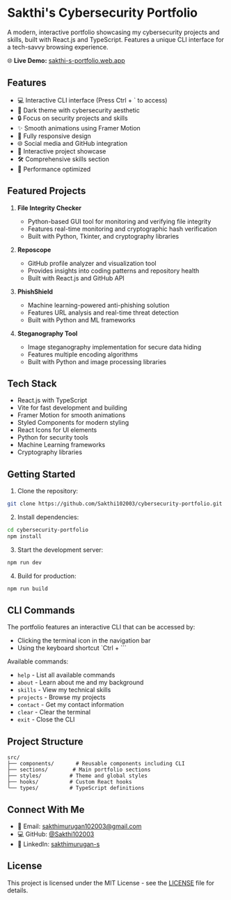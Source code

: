# Sakthi's Cybersecurity Portfolio

A modern, interactive portfolio showcasing my cybersecurity projects and skills, built with React.js and TypeScript. Features a unique CLI interface for a tech-savvy browsing experience.

🌐 **Live Demo:** [sakthi-s-portfolio.web.app](https://sakthi-s-portfolio.web.app/)

## Features

- 💻 Interactive CLI interface (Press Ctrl + ` to access)
- 🎨 Dark theme with cybersecurity aesthetic
- 🔒 Focus on security projects and skills
- ✨ Smooth animations using Framer Motion
- 📱 Fully responsive design
- 🌐 Social media and GitHub integration
- 📄 Interactive project showcase
- 🛠️ Comprehensive skills section
- 🚀 Performance optimized

## Featured Projects

1. **File Integrity Checker**
   - Python-based GUI tool for monitoring and verifying file integrity
   - Features real-time monitoring and cryptographic hash verification
   - Built with Python, Tkinter, and cryptography libraries

2. **Reposcope**
   - GitHub profile analyzer and visualization tool
   - Provides insights into coding patterns and repository health
   - Built with React.js and GitHub API

3. **PhishShield**
   - Machine learning-powered anti-phishing solution
   - Features URL analysis and real-time threat detection
   - Built with Python and ML frameworks

4. **Steganography Tool**
   - Image steganography implementation for secure data hiding
   - Features multiple encoding algorithms
   - Built with Python and image processing libraries

## Tech Stack

- React.js with TypeScript
- Vite for fast development and building
- Framer Motion for smooth animations
- Styled Components for modern styling
- React Icons for UI elements
- Python for security tools
- Machine Learning frameworks
- Cryptography libraries

## Getting Started

1. Clone the repository:
```bash
git clone https://github.com/Sakthi102003/cybersecurity-portfolio.git
```

2. Install dependencies:
```bash
cd cybersecurity-portfolio
npm install
```

3. Start the development server:
```bash
npm run dev
```

4. Build for production:
```bash
npm run build
```

## CLI Commands

The portfolio features an interactive CLI that can be accessed by:
- Clicking the terminal icon in the navigation bar
- Using the keyboard shortcut `Ctrl + ```

Available commands:
- `help` - List all available commands
- `about` - Learn about me and my background
- `skills` - View my technical skills
- `projects` - Browse my projects
- `contact` - Get my contact information
- `clear` - Clear the terminal
- `exit` - Close the CLI

## Project Structure

```
src/
├── components/       # Reusable components including CLI
├── sections/        # Main portfolio sections
├── styles/         # Theme and global styles
├── hooks/          # Custom React hooks
└── types/          # TypeScript definitions
```

## Connect With Me

- 📧 Email: sakthimurugan102003@gmail.com
- 💻 GitHub: [@Sakthi102003](https://github.com/Sakthi102003)
- 🔗 LinkedIn: [sakthimurugan-s](https://linkedin.com/in/sakthimurugan-s)

## License

This project is licensed under the MIT License - see the [LICENSE](LICENSE) file for details.
